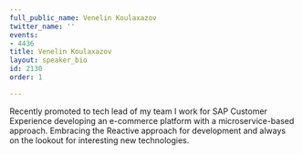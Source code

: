 ```yaml
---
full_public_name: Venelin Koulaxazov
twitter_name: ''
events:
- 4436
title: Venelin Koulaxazov
layout: speaker_bio
id: 2130
order: 1

---
```

Recently promoted to tech lead of my team I work for SAP Customer Experience developing an e-commerce platform with a microservice-based approach. Embracing the Reactive approach for development and always on the lookout for interesting new technologies.